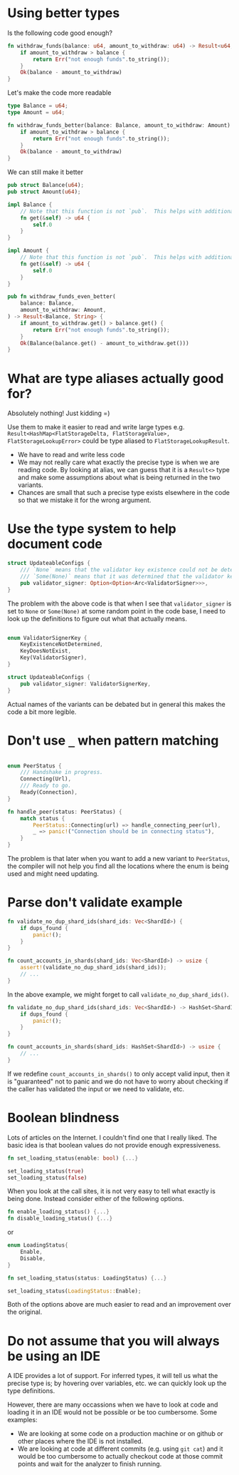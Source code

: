 # Using better types

Is the following code good enough?

```rust
fn withdraw_funds(balance: u64, amount_to_withdraw: u64) -> Result<u64, String> {
    if amount_to_withdraw > balance {
        return Err("not enough funds".to_string());
    }
    Ok(balance - amount_to_withdraw)
}
```

Let's make the code more readable

```rust
type Balance = u64;
type Amount = u64;

fn withdraw_funds_better(balance: Balance, amount_to_withdraw: Amount) -> Result<Balance, String> {
    if amount_to_withdraw > balance {
        return Err("not enough funds".to_string());
    }
    Ok(balance - amount_to_withdraw)
}
```

We can still make it better

```rust
pub struct Balance(u64);
pub struct Amount(u64);

impl Balance {
    // Note that this function is not `pub`.  This helps with additional safety but might be too cumbersome.
    fn get(&self) -> u64 {
        self.0
    }
}

impl Amount {
    // Note that this function is not `pub`.  This helps with additional safety but might be too cumbersome.
    fn get(&self) -> u64 {
        self.0
    }
}

pub fn withdraw_funds_even_better(
    balance: Balance,
    amount_to_withdraw: Amount,
) -> Result<Balance, String> {
    if amount_to_withdraw.get() > balance.get() {
        return Err("not enough funds".to_string());
    }
    Ok(Balance(balance.get() - amount_to_withdraw.get()))
}
```

# What are type aliases actually good for?

Absolutely nothing!  Just kidding =)

Use them to make it easier to read and write large types e.g. `Result<HashMap<FlatStorageDelta, FlatStorageValue>, FlatStorageLookupError>` could be type aliased to `FlatStorageLookupResult`.

* We have to read and write less code
* We may not really care what exactly the precise type is when we are reading code.  By looking at alias, we can guess that it is a `Result<>` type and make some assumptions about what is being returned in the two variants.
* Chances are small that such a precise type exists elsewhere in the code so that we mistake it for the wrong argument.

# Use the type system to help document code

```rust
struct UpdateableConfigs {
    /// `None` means that the validator key existence could not be determined.
    /// `Some(None)` means that it was determined that the validator key does not exist.
    pub validator_signer: Option<Option<Arc<ValidatorSigner>>>,
}
```

The problem with the above code is that when I see that `validator_signer` is set to `None` or `Some(None)` at some random point in the code base, I need to look up the definitions to figure out what that actually means.

```rust

enum ValidatorSignerKey {
    KeyExistenceNotDetermined,
    KeyDoesNotExist,
    Key(ValidatorSigner),
}

struct UpdateableConfigs {
    pub validator_signer: ValidatorSignerKey,
}
```

Actual names of the variants can be debated but in general this makes the code a bit more legible.

# Don't use `_` when pattern matching

```rust

enum PeerStatus {
    /// Handshake in progress.
    Connecting(Url),
    /// Ready to go.
    Ready(Connection),
}

fn handle_peer(status: PeerStatus) {
    match status {
        PeerStatus::Connecting(url) => handle_connecting_peer(url),
        _ => panic!("Connection should be in connecting status"),
    }
}
```

The problem is that later when you want to add a new variant to `PeerStatus`, the compiler will not help you find all the locations where the enum is being used and might need updating.  

# Parse don't validate example

```rust
fn validate_no_dup_shard_ids(shard_ids: Vec<ShardId>) {
    if dups_found {
        panic!();
    }
}

fn count_accounts_in_shards(shard_ids: Vec<ShardId>) -> usize {
    assert!(validate_no_dup_shard_ids(shard_ids));
    // ...
}
```

In the above example, we might forget to call `validate_no_dup_shard_ids()`.

```rust
fn validate_no_dup_shard_ids(shard_ids: Vec<ShardId>) -> HashSet<ShardId> {
    if dups_found {
        panic!();
    }
}

fn count_accounts_in_shards(shard_ids: HashSet<ShardId>) -> usize {
    // ...
}

```

If we redefine `count_accounts_in_shards()` to only accept valid input, then it is "guaranteed" not to panic and we do not have to worry about checking if the caller has validated the input or we need to validate, etc.

# Boolean blindness

Lots of articles on the Internet.  I couldn't find one that I really liked.  The basic idea is that boolean values do not provide enough expressiveness.

```rust
fn set_loading_status(enable: bool) {...}

set_loading_status(true)
set_loading_status(false)
```

When you look at the call sites, it is not very easy to tell what exactly is being done.  Instead consider either of the following options.

```rust
fn enable_loading_status() {...}
fn disable_loading_status() {...}
```

or 

```rust
enum LoadingStatus{
    Enable,
    Disable,
}

fn set_loading_status(status: LoadingStatus) {...}

set_loading_status(LoadingStatus::Enable);
```

Both of the options above are much easier to read and an improvement over the original.

# Do not assume that you will always be using an IDE

A IDE provides a lot of support.  For inferred types, it will tell us what the precise type is; by hovering over variables, etc. we can quickly look up the type definitions.

However, there are many occassions when we have to look at code and loading it in an IDE would not be possible or be too cumbersome.  Some examples:

* We are looking at some code on a production machine or on github or other places where the IDE is not installed.
* We are looking at code at different commits (e.g. using `git cat`) and it would be too cumbersome to actually checkout code at those commit points and wait for the analyzer to finish running.
